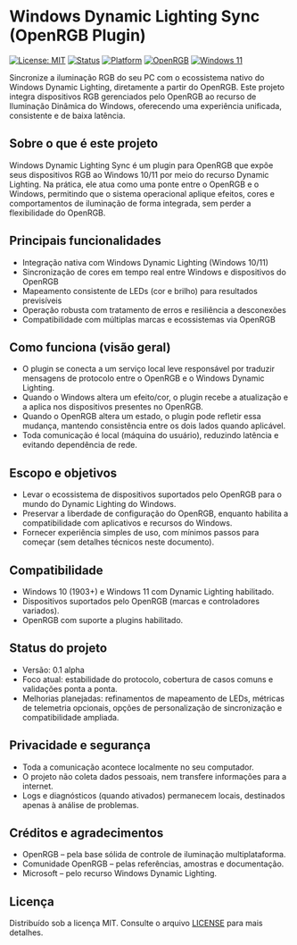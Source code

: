 # Windows Dynamic Lighting Sync (OpenRGB Plugin)

[![License: MIT](https://img.shields.io/badge/License-MIT-blue.svg)](LICENSE) [![Status](https://img.shields.io/badge/status-alpha-orange.svg)](#) [![Platform](https://img.shields.io/badge/platform-Windows%2010%2F11-blue.svg)](#) [![OpenRGB](https://img.shields.io/badge/OpenRGB-plugin-8A2BE2.svg)](#) [![Windows 11](https://img.shields.io/badge/Windows%2011-Compatible-00A4EF.svg)](#)

Sincronize a iluminação RGB do seu PC com o ecossistema nativo do Windows Dynamic Lighting, diretamente a partir do OpenRGB. Este projeto integra dispositivos RGB gerenciados pelo OpenRGB ao recurso de Iluminação Dinâmica do Windows, oferecendo uma experiência unificada, consistente e de baixa latência.

## Sobre o que é este projeto

Windows Dynamic Lighting Sync é um plugin para OpenRGB que expõe seus dispositivos RGB ao Windows 10/11 por meio do recurso Dynamic Lighting. Na prática, ele atua como uma ponte entre o OpenRGB e o Windows, permitindo que o sistema operacional aplique efeitos, cores e comportamentos de iluminação de forma integrada, sem perder a flexibilidade do OpenRGB.

## Principais funcionalidades

- Integração nativa com Windows Dynamic Lighting (Windows 10/11)
- Sincronização de cores em tempo real entre Windows e dispositivos do OpenRGB
- Mapeamento consistente de LEDs (cor e brilho) para resultados previsíveis
- Operação robusta com tratamento de erros e resiliência a desconexões
- Compatibilidade com múltiplas marcas e ecossistemas via OpenRGB

## Como funciona (visão geral)

- O plugin se conecta a um serviço local leve responsável por traduzir mensagens de protocolo entre o OpenRGB e o Windows Dynamic Lighting.
- Quando o Windows altera um efeito/cor, o plugin recebe a atualização e a aplica nos dispositivos presentes no OpenRGB.
- Quando o OpenRGB altera um estado, o plugin pode refletir essa mudança, mantendo consistência entre os dois lados quando aplicável.
- Toda comunicação é local (máquina do usuário), reduzindo latência e evitando dependência de rede.

## Escopo e objetivos

- Levar o ecossistema de dispositivos suportados pelo OpenRGB para o mundo do Dynamic Lighting do Windows.
- Preservar a liberdade de configuração do OpenRGB, enquanto habilita a compatibilidade com aplicativos e recursos do Windows.
- Fornecer experiência simples de uso, com mínimos passos para começar (sem detalhes técnicos neste documento).

## Compatibilidade

- Windows 10 (1903+) e Windows 11 com Dynamic Lighting habilitado.
- Dispositivos suportados pelo OpenRGB (marcas e controladores variados).
- OpenRGB com suporte a plugins habilitado.

## Status do projeto

- Versão: 0.1 alpha
- Foco atual: estabilidade do protocolo, cobertura de casos comuns e validações ponta a ponta.
- Melhorias planejadas: refinamentos de mapeamento de LEDs, métricas de telemetria opcionais, opções de personalização de sincronização e compatibilidade ampliada.

## Privacidade e segurança

- Toda a comunicação acontece localmente no seu computador.
- O projeto não coleta dados pessoais, nem transfere informações para a internet.
- Logs e diagnósticos (quando ativados) permanecem locais, destinados apenas à análise de problemas.

## Créditos e agradecimentos

- OpenRGB – pela base sólida de controle de iluminação multiplataforma.
- Comunidade OpenRGB – pelas referências, amostras e documentação.
- Microsoft – pelo recurso Windows Dynamic Lighting.

## Licença

Distribuído sob a licença MIT. Consulte o arquivo [LICENSE](LICENSE) para mais detalhes.
